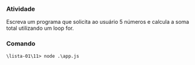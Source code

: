 ### Atividade

Escreva um programa que solicita ao usuário 5 números e calcula a soma total
utilizando um loop for.


### Comando

    \lista-01\11> node .\app.js